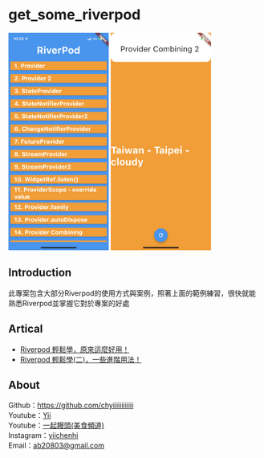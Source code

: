 # get_some_riverpod

<p>
  <img src="demo/app.png" width="200" />
  <img src="demo/app_2.png" width="200" />
</p>

## Introduction
此專案包含大部分Riverpod的使用方式與案例，照著上面的範例練習，很快就能熟悉Riverpod並掌握它對於專案的好處

## Artical
- [Riverpod 輕鬆學，原來這麼好用！](https://ab20803.medium.com/riverpod-%E8%BC%95%E9%AC%86%E5%AD%B8-%E5%8E%9F%E4%BE%86%E9%80%99%E9%BA%BC%E5%A5%BD%E7%94%A8-7e7b231570bc)
- [Riverpod 輕鬆學(二)，一些進階用法！](https://ab20803.medium.com/riverpod-%E8%BC%95%E9%AC%86%E5%AD%B8-%E4%BA%8C-%E4%B8%80%E4%BA%9B%E9%80%B2%E9%9A%8E%E7%94%A8%E6%B3%95-80acf4f27ef4)

## About
Github：https://github.com/chyiiiiiiiiiiii<br>
Youtube：[Yii](https://www.youtube.com/user/a22601807/videos)<br>
Youtube：[一起饅頭(美食頻道)](https://www.youtube.com/channel/UC8-CcCmlIhIGcs9pdxx_BSw/videos])<br>
Instagram：[yiichenhi](https://www.instagram.com/yiichenhi/)<br>
Email：ab20803@gmail.com<br>
